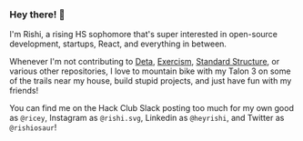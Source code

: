### Hey there! 👋

I'm Rishi, a rising HS sophomore that's super interested in open-source development, startups, React, and everything in between.

Whenever I'm not contributing to [Deta](), [Exercism](), [Standard Structure](), or various other repositories, I love to mountain bike with my Talon 3 on some of the trails near my house, build stupid projects, and just have fun with my friends!

You can find me on the Hack Club Slack posting too much for my own good as `@ricey`, Instagram as `@rishi.svg`, Linkedin as `@heyrishi`, and Twitter as `@rishiosaur`!

